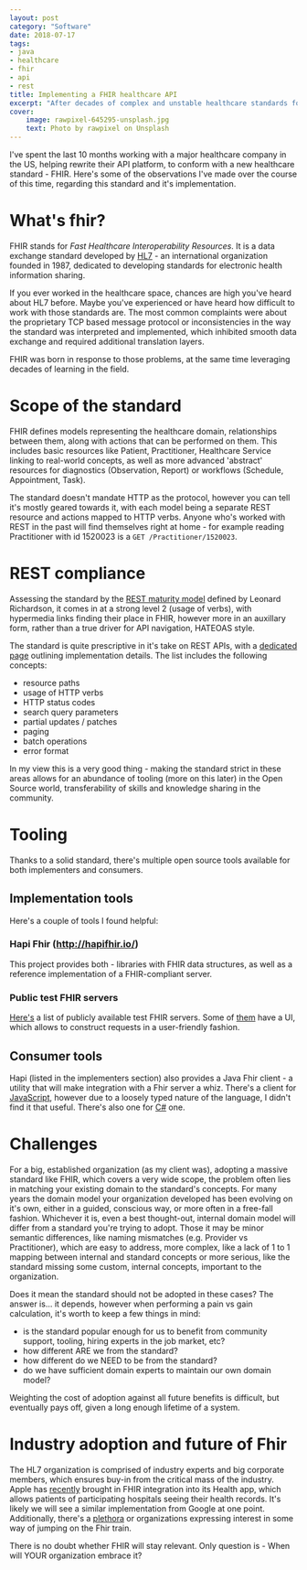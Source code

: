 ```yaml
---
layout: post
category: "Software"
date: 2018-07-17
tags:
- java
- healthcare
- fhir
- api
- rest
title: Implementing a FHIR healthcare API
excerpt: "After decades of complex and unstable healthcare standards for data exchange, there's finally a break in the clouds. Learn about my experiences from implementing FHIR - a new HL7 standard and challenges I've encountered"
cover:
    image: rawpixel-645295-unsplash.jpg
    text: Photo by rawpixel on Unsplash
---
```


I've spent the last 10 months working with a major healthcare company in the US, helping rewrite their API platform, to conform with a new healthcare standard - FHIR. Here's some of the observations I've made over the course of this time, regarding this standard and it's implementation.

# What's fhir?
FHIR stands for *Fast Healthcare Interoperability Resources*. It is a data exchange standard developed by [HL7](https://www.hl7.org/) - an international organization founded in 1987, dedicated to developing standards for electronic health information sharing.

If you ever worked in the healthcare space, chances are high you've heard about HL7 before. Maybe you've experienced or have heard how difficult to work with those standards are. The most common complaints were about the proprietary TCP based message protocol or inconsistencies in the way the standard was interpreted and implemented, which inhibited smooth data exchange and required additional translation layers.

FHIR was born in response to those problems, at the same time leveraging decades of learning in the field.

# Scope of the standard
FHIR defines models representing the healthcare domain, relationships between them, along with actions that can be performed on them. This includes basic resources like Patient, Practitioner, Healthcare Service linking to real-world concepts, as well as more advanced 'abstract' resources for diagnostics (Observation, Report) or workflows (Schedule, Appointment, Task).

The standard doesn't mandate HTTP as the protocol, however you can tell it's mostly geared towards it, with each model being a separate REST resource and actions mapped to HTTP verbs. Anyone who's worked with REST in the past will find themselves right at home - for example reading Practitioner with id 1520023 is a `GET /Practitioner/1520023`.

# REST compliance
Assessing the standard by the [REST maturity model](https://martinfowler.com/articles/richardsonMaturityModel.html) defined by Leonard Richardson, it comes in at a strong level 2 (usage of verbs), with hypermedia links finding their place in FHIR, however more in an auxillary form, rather than a true driver for API navigation, HATEOAS style.

The standard is quite prescriptive in it's take on REST APIs, with a [dedicated page](https://www.hl7.org/fhir/http.html) outlining implementation details. The list includes the following concepts:
- resource paths
- usage of HTTP verbs
- HTTP status codes
- search query parameters
- partial updates / patches
- paging
- batch operations
- error format

In my view this is a very good thing - making the standard strict in these areas allows for an abundance of tooling (more on this later) in the Open Source world, transferability of skills and knowledge sharing in the community.

# Tooling

Thanks to a solid standard, there's multiple open source tools available for both implementers and consumers.

## Implementation tools
Here's a couple of tools I found helpful:

### Hapi Fhir (http://hapifhir.io/)
This project provides both - libraries with FHIR data structures, as well as a reference implementation of a FHIR-compliant server.

### Public test FHIR servers
[Here's](http://wiki.hl7.org/index.php?title=Publicly_Available_FHIR_Servers_for_testing) a list of publicly available test FHIR servers. Some of [them](http://fhirtest.uhn.ca/) have a UI, which allows to construct requests in a user-friendly fashion.

## Consumer tools

Hapi (listed in the implementers section) also provides a Java Fhir client - a utility that will make integration with a Fhir server a whiz. There's a client for [JavaScript](https://github.com/FHIR/fhir.js), however due to a loosely typed nature of the language, I didn't find it that useful. There's also one for [C#](https://www.nuget.org/packages/Hl7.Fhir) one.

# Challenges
For a big, established organization (as my client was), adopting a massive standard like FHIR, which covers a very wide scope, the problem often lies in matching your existing domain to the standard's concepts. For many years the domain model your organization developed has been evolving on it's own, either in a guided, conscious way, or more often in a free-fall fashion. Whichever it is, even a best thought-out, internal domain model will differ from a standard you're trying to adopt. Those it may be minor semantic differences, like naming mismatches (e.g. Provider vs Practitioner), which are easy to address, more complex, like a lack of 1 to 1 mapping between internal and standard concepts or more serious, like the standard missing some custom, internal concepts, important to the organization.

Does it mean the standard should not be adopted in these cases? The answer is... it depends, however when performing a pain vs gain calculation, it's worth to keep a few things in mind:
- is the standard popular enough for us to benefit from community support, tooling, hiring experts in the job market, etc?
- how different ARE we from the standard?
- how different do we NEED to be from the standard?
- do we have sufficient domain experts to maintain our own domain model?

Weighting the cost of adoption against all future benefits is difficult, but eventually pays off, given a long enough lifetime of a system.

# Industry adoption and future of Fhir
The HL7 organization is comprised of industry experts and big corporate members, which ensures buy-in from the critical mass of the industry. Apple has [recently](https://www.apple.com/newsroom/2018/01/apple-announces-effortless-solution-bringing-health-records-to-iPhone/) brought in FHIR integration into its Health app, which allows patients of participating hospitals seeing their health records. It's likely we will see a similar implementation from Google at one point.
Additionally, there's a [plethora](http://wiki.hl7.org/index.php?title=Organizations_interested_in_FHIR) or organizations expressing interest in some way of jumping on the Fhir train.

There is no doubt whether FHIR will stay relevant. Only question is - When will YOUR organization embrace it?